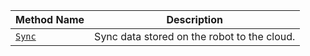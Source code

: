 <!-- prettier-ignore -->
Method Name | Description |
----------- | ----------- |
| [`Sync`](/services/data/#sync) | Sync data stored on the robot to the cloud. |

